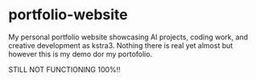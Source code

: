 # portfolio-website
My personal portfolio website showcasing AI projects, coding work, and creative development as kstra3.
Nothing there is real yet almost but however this  is my demo dor my portofolio.

STILL NOT FUNCTIONING 100%!!
